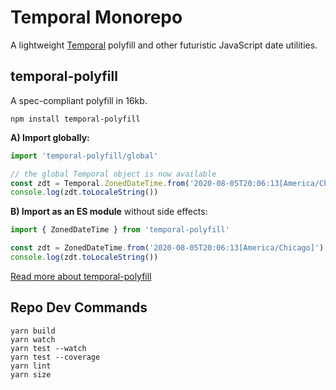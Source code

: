 
# Temporal Monorepo

A lightweight [Temporal] polyfill and other futuristic JavaScript date utilities.


## temporal-polyfill

A spec-compliant polyfill in 16kb.

```
npm install temporal-polyfill
```

**A) Import globally:**

```js
import 'temporal-polyfill/global'

// the global Temporal object is now available
const zdt = Temporal.ZonedDateTime.from('2020-08-05T20:06:13[America/Chicago]')
console.log(zdt.toLocaleString())
```

**B) Import as an ES module** without side effects:

```js
import { ZonedDateTime } from 'temporal-polyfill'

const zdt = ZonedDateTime.from('2020-08-05T20:06:13[America/Chicago]')
console.log(zdt.toLocaleString())
```

[Read more about temporal-polyfill](packages/temporal-polyfill/README.md)


## Repo Dev Commands

```
yarn build
yarn watch
yarn test --watch
yarn test --coverage
yarn lint
yarn size
```


[Temporal]: https://github.com/tc39/proposal-temporal
